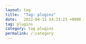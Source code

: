 ```yaml
---
layout: tag
title:  "Tag: plugins"
date:   2022-04-11 14:33:23 +0800
tag: plugins
category: tag plugins
permalink: /:category
---
```


